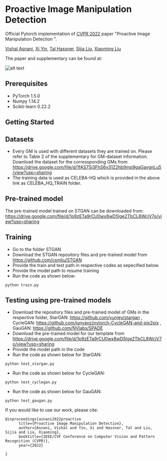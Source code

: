 # Proactive Image Manipulation Detection
Official Pytorch implementation of [CVPR 2022](http://cvpr2021.thecvf.com/) paper "Proactive Image Manipulation Detection ".

[Vishal Asnani](https://github.com/vishal3477), [Xi Yin](https://xiyinmsu.github.io/), [Tal Hassner](https://talhassner.github.io/home/), [Sijia Liu](https://lsjxjtu.github.io/), [Xiaoming Liu](https://www.cse.msu.edu/~liuxm/index2.html)

The paper and supplementary can be found at: 


![alt text](https://github.com/vishal3477/Proactive-image-manipulation-detection/blob/main/images/teaser_3.png?raw=true)
## Prerequisites

- PyTorch 1.5.0
- Numpy 1.14.2
- Scikit-learn 0.22.2

## Getting Started

## Datasets 
- Every GM is used with different datasets they are trained on. Please refer to Table 2 of the supplementary for GM-dataset information. Download the dataset for the corressponding GMs from https://drive.google.com/file/d/1fAS7Sj3FhS6v31Z2hb9mp9gaGavgnLu5/view?usp=sharing
- The training data is used as CELEBA-HQ which is provided in the above link as CELEBA_HQ_TRAIN folder.

## Pre-trained model
The pre-trained model trained on STGAN can be downloaded from: https://drive.google.com/file/d/1p9zETa9rCU0wx8wD5Ige2TbCL8WciV7o/view?usp=sharing

## Training
- Go to the folder STGAN
- Download the STGAN repository files and pre-trained model from https://github.com/csmliu/STGAN
- Provide the train and test path in respective codes as sepecified below. 
- Provide the model path to resume training
- Run the code as shown below:

```
python train.py
```



## Testing using pre-trained models
- Download the repository files and pre-trained model of GMs in the respective folder, StarGAN: https://github.com/yunjey/stargan , CycleGAN: https://github.com/junyanz/pytorch-CycleGAN-and-pix2pix , GauGAN: https://github.com/NVlabs/SPADE
- Download the pre-trained model for our template from https://drive.google.com/file/d/1p9zETa9rCU0wx8wD5Ige2TbCL8WciV7o/view?usp=sharing
- Provide the model path in the code
- Run the code as shown below for StarGAN:

```
python test_stargan.py
```
- Run the code as shown below for CycleGAN:

```
python test_cyclegan.py
```
- Run the code as shown below for GauGAN:

```
python test_gaugan.py
```


If you would like to use our work, please cite:
```
@inproceedings{asnani2022proactive
      title={Proactive Image Manipulation Detection}, 
      author={Asnani, Vishal and Yin, Xi and Hassner, Tal and Liu, Sijia and Liu, Xiaoming},
      booktitle={IEEE/CVF Conference on Computer Vision and Pattern Recognition (CVPR)},
      year={2022}
      
}
```
